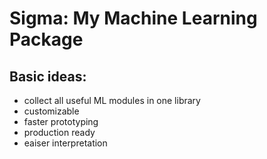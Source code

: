 # Sigma: My Machine Learning Package
 

 
## Basic ideas:
* collect all useful ML modules in one library
* customizable
* faster prototyping
* production ready
* eaiser interpretation


